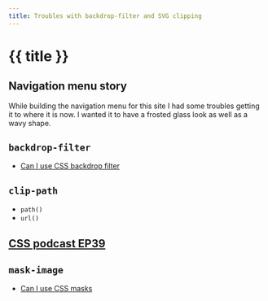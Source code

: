 ```yaml
---
title: Troubles with backdrop-filter and SVG clipping
---
```


# {{ title }}

## Navigation menu story
While building the navigation menu for this site I had some troubles getting it to where it is now. I wanted it to have a frosted glass look as well as a wavy shape.

## `backdrop-filter`
- [Can I use CSS backdrop filter](https://caniuse.com/css-backdrop-filter)


## `clip-path`
- `path()`
- `url()`


## [CSS podcast EP39](https://open.spotify.com/episode/5EhdwEHCBeg0qB5ilqf5Ys?si=93e2997621cb40a7)


## `mask-image`
- [Can I use CSS masks](https://caniuse.com/css-masks)